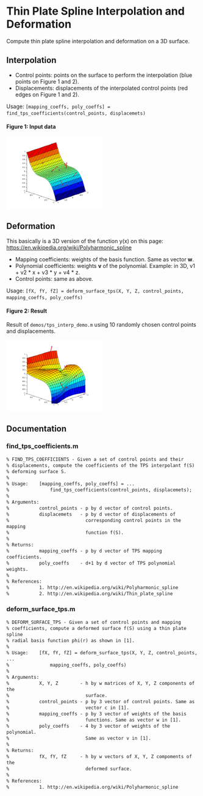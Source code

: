 Thin Plate Spline Interpolation and Deformation
===============

Compute thin plate spline interpolation and deformation on a 3D surface.

## Interpolation

- Control points: points on the surface to perform the interpolation
(blue points on Figure 1 and 2).
- Displacements: displacements of the interpolated control points
(red edges on Figure 1 and 2).

Usage:  `[mapping_coeffs, poly_coeffs] =
             find_tps_coefficients(control_points, displacemets)`

#### Figure 1: Input data

<img src="docs/img/3d_surface.png" width="50%" height="50%" />

## Deformation

This basically is a 3D version of the function y(x) on this page:
 https://en.wikipedia.org/wiki/Polyharmonic_spline

- Mapping coefficients: weights of the basis function. Same as vector **w**.
- Polynomial coefficients: weights **v** of the polynomial. Example: in 3D,
    v1 + v2 \* x + v3 \* y + v4 \* z.
- Control points: same as above.

Usage: `[fX, fY, fZ] = deform_surface_tps(X, Y, Z, control_points,
             mapping_coeffs, poly_coeffs)`

#### Figure 2: Result

Result of `demos/tps_interp_demo.m` using 10 randomly chosen control points and
displacements.

<img src="docs/img/deformed_3d_surface.png" width="50%" height="50%" />

## Documentation

### find_tps_coefficients.m

```
% FIND_TPS_COEFFICIENTS - Given a set of control points and their
% displacements, compute the coefficients of the TPS interpolant f(S)
% deforming surface S.
%
% Usage:    [mapping_coeffs, poly_coeffs] = ...
%               find_tps_coefficients(control_points, displacemets);
%
% Arguments:
%           control_points - p by d vector of control points.
%           displacemets   - p by d vector of displacements of
%                            corresponding control points in the mapping
%                            function f(S).
%
% Returns:
%           mapping_coeffs - p by d vector of TPS mapping coefficients.
%           poly_coeffs    - d+1 by d vector of TPS polynomial weights.
%
% References:
%           1. http://en.wikipedia.org/wiki/Polyharmonic_spline
%           2. http://en.wikipedia.org/wiki/Thin_plate_spline
```

### deform_surface_tps.m

```
% DEFORM_SURFACE_TPS - Given a set of control points and mapping
% coefficients, compute a deformed surface f(S) using a thin plate spline
% radial basis function phi(r) as shown in [1].
%
% Usage:    [fX, fY, fZ] = deform_surface_tps(X, Y, Z, control_points, ...
%               mapping_coeffs, poly_coeffs)
%
% Arguments:
%           X, Y, Z        - h by w matrices of X, Y, Z components of the
%                            surface.
%           control_points - p by 3 vector of control points. Same as
%                            vector c in [1].
%           mapping_coeffs - p by 3 vector of weights of the basis
%                            functions. Same as vector w in [1].
%           poly_coeffs    - 4 by 3 vector of weights of the polynomial.
%                            Same as vector v in [1].
%
% Returns:
%           fX, fY, fZ     - h by w vectors of X, Y, Z compoments of the
%                            deformed surface.
%
% References:
%           1. http://en.wikipedia.org/wiki/Polyharmonic_spline
```
